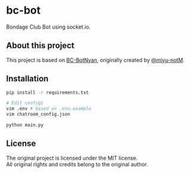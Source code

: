 # bc-bot
Bondage Club Bot using socket.io.

## About this project
This project is based on [BC-BotNyan](https://github.com/miyu-notM/BC-BotNyan), originally created by [@miyu-notM](https://github.com/miyu-notM).

## Installation

```bash
pip install -r requirements.txt

# Edit configs
vim .env # based on .env.example
vim chatroom_config.json

python main.py
```

## License

The original project is licensed under the MIT license.  
All original rights and credits belong to the original author.
